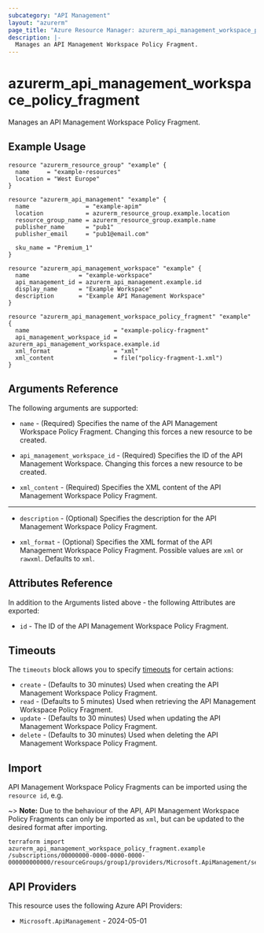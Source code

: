 ```yaml
---
subcategory: "API Management"
layout: "azurerm"
page_title: "Azure Resource Manager: azurerm_api_management_workspace_policy_fragment"
description: |-
  Manages an API Management Workspace Policy Fragment.
---
```


# azurerm_api_management_workspace_policy_fragment

Manages an API Management Workspace Policy Fragment.

## Example Usage

```hcl
resource "azurerm_resource_group" "example" {
  name     = "example-resources"
  location = "West Europe"
}

resource "azurerm_api_management" "example" {
  name                = "example-apim"
  location            = azurerm_resource_group.example.location
  resource_group_name = azurerm_resource_group.example.name
  publisher_name      = "pub1"
  publisher_email     = "pub1@email.com"

  sku_name = "Premium_1"
}

resource "azurerm_api_management_workspace" "example" {
  name              = "example-workspace"
  api_management_id = azurerm_api_management.example.id
  display_name      = "Example Workspace"
  description       = "Example API Management Workspace"
}

resource "azurerm_api_management_workspace_policy_fragment" "example" {
  name                        = "example-policy-fragment"
  api_management_workspace_id = azurerm_api_management_workspace.example.id
  xml_format                  = "xml"
  xml_content                 = file("policy-fragment-1.xml")
}
```

## Arguments Reference

The following arguments are supported:

* `name` - (Required) Specifies the name of the API Management Workspace Policy Fragment. Changing this forces a new resource to be created.

* `api_management_workspace_id` - (Required) Specifies the ID of the API Management Workspace. Changing this forces a new resource to be created.

* `xml_content` - (Required) Specifies the XML content of the API Management Workspace Policy Fragment.

---

* `description` - (Optional) Specifies the description for the API Management Workspace Policy Fragment.

* `xml_format` - (Optional) Specifies the XML format of the API Management Workspace Policy Fragment. Possible values are `xml` or `rawxml`. Defaults to `xml`.

## Attributes Reference

In addition to the Arguments listed above - the following Attributes are exported: 

* `id` - The ID of the API Management Workspace Policy Fragment.

## Timeouts

The `timeouts` block allows you to specify [timeouts](https://www.terraform.io/language/resources/syntax#operation-timeouts) for certain actions:

* `create` - (Defaults to 30 minutes) Used when creating the API Management Workspace Policy Fragment.
* `read` - (Defaults to 5 minutes) Used when retrieving the API Management Workspace Policy Fragment.
* `update` - (Defaults to 30 minutes) Used when updating the API Management Workspace Policy Fragment.
* `delete` - (Defaults to 30 minutes) Used when deleting the API Management Workspace Policy Fragment.

## Import

API Management Workspace Policy Fragments can be imported using the `resource id`, e.g.

~> **Note:** Due to the behaviour of the API, API Management Workspace Policy Fragments can only be imported as `xml`, but can be updated to the desired format after importing.

```shell
terraform import azurerm_api_management_workspace_policy_fragment.example /subscriptions/00000000-0000-0000-0000-000000000000/resourceGroups/group1/providers/Microsoft.ApiManagement/service/instance1/workspaces/workspace1/policyFragments/policyFragment1
```

## API Providers
<!-- This section is generated, changes will be overwritten -->
This resource uses the following Azure API Providers:

* `Microsoft.ApiManagement` - 2024-05-01
